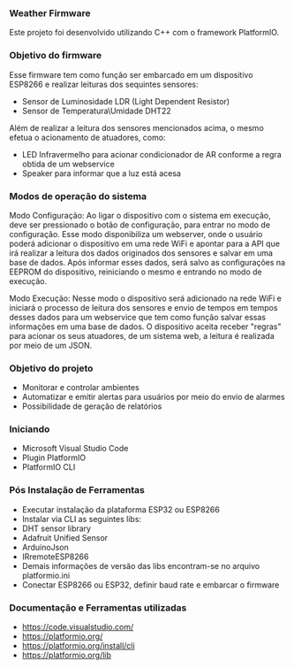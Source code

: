 ### Weather Firmware
Este projeto foi desenvolvido utilizando C++ com o framework PlatformIO.

### Objetivo do firmware
Esse firmware tem como função ser embarcado em um dispositivo ESP8266 e realizar leituras dos sequintes sensores:
- Sensor de Luminosidade LDR (Light Dependent Resistor)
- Sensor de Temperatura\Umidade DHT22

Além de realizar a leitura dos sensores mencionados acima, o mesmo efetua o acionamento de atuadores, como:
- LED Infravermelho para acionar condicionador de AR conforme a regra obtida de um webservice
- Speaker para informar que a luz está acesa

### Modos de operação do sistema
Modo Configuração:
Ao ligar o dispositivo com o sistema em execução, deve ser pressionado o botão de configuração, para entrar
no modo de configuração. Esse modo disponibiliza um webserver, onde o usuário poderá adicionar o dispositivo
em uma rede WiFi e apontar para a API que irá realizar a leitura dos dados originados dos sensores e salvar em
uma base de dados. Após informar esses dados, será salvo as configurações na EEPROM do dispositivo, reiniciando o 
mesmo e entrando no modo de execução.

Modo Execução:
Nesse modo o dispositivo será adicionado na rede WiFi e iniciará o processo de leitura dos sensores e envio de tempos em tempos
desses dados para um webservice que tem como função salvar essas informações em uma base de dados. O dispositivo aceita receber "regras"
para acionar os seus atuadores, de um sistema web, a leitura é realizada por meio de um JSON.

### Objetivo do projeto
- Monitorar e controlar ambientes
- Automatizar e emitir alertas para usuários por meio do envio de alarmes
- Possibilidade de geração de relatórios

### Iniciando
- Microsoft Visual Studio Code
- Plugin PlatformIO
- PlatformIO CLI

### Pós Instalação de Ferramentas
- Executar instalação da plataforma ESP32 ou ESP8266
- Instalar via CLI as seguintes libs:
- DHT sensor library
- Adafruit Unified Sensor
- ArduinoJson
- IRremoteESP8266
- Demais informações de versão das libs encontram-se no arquivo platformio.ini
- Conectar ESP8266 ou ESP32, definir baud rate e embarcar o firmware

### Documentação e Ferramentas utilizadas
- https://code.visualstudio.com/
- https://platformio.org/
- https://platformio.org/install/cli
- https://platformio.org/lib
